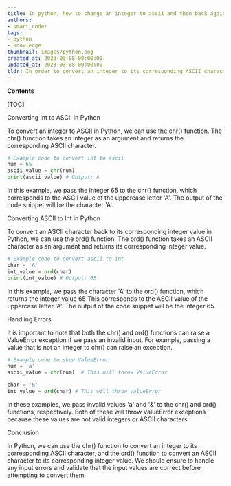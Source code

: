 ```yaml
---
title: In python, how to change an integer to ascii and then back again?
authors:
- smart_coder
tags:
- python
- knowledge
thumbnail: images/python.png
created_at: 2023-03-08 00:00:00
updated_at: 2023-03-08 00:00:00
tldr: In order to convert an integer to its corresponding ASCII character and then back to the integer again in Python, use the built-in functions chr() and ord(), respectively.
---
```


**Contents**

[TOC]

Converting Int to ASCII in Python

To convert an integer to ASCII in Python, we can use the chr() function. The chr() function takes an integer as an argument and returns the corresponding ASCII character.

``` python
# Example code to convert int to ascii
num = 65
ascii_value = chr(num)
print(ascii_value) # Output: A
```

In this example, we pass the integer 65 to the chr() function, which corresponds to the ASCII value of the uppercase letter 'A'. The output of the code snippet will be the character 'A'.

Converting ASCII to Int in Python

To convert an ASCII character back to its corresponding integer value in Python, we can use the ord() function. The ord() function takes an ASCII character as an argument and returns its corresponding integer value.

``` python
# Example code to convert ascii to int
char = 'A'
int_value = ord(char)
print(int_value) # Output: 65
```

In this example, we pass the character 'A' to the ord() function, which returns the integer value 65 This corresponds to the ASCII value of the uppercase letter 'A'. The output of the code snippet will be the integer 65.

Handling Errors

It is important to note that both the chr() and ord() functions can raise a ValueError exception if we pass an invalid input. For example, passing a value that is not an integer to chr() can raise an exception.

``` python
# Example code to show ValueError 
num = 'a'
ascii_value = chr(num)  # This will throw ValueError

char = '&'
int_value = ord(char) # This will throw ValueError
```

In these examples, we pass invalid values 'a' and '&' to the chr() and ord() functions, respectively. Both of these will throw ValueError exceptions because these values are not valid integers or ASCII characters.

Conclusion

In Python, we can use the chr() function to convert an integer to its corresponding ASCII character, and the ord() function to convert an ASCII character to its corresponding integer value. We should ensure to handle any input errors and validate that the input values are correct before attempting to convert them.
